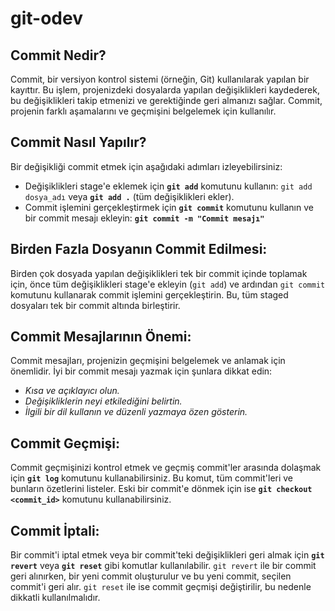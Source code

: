 # git-odev
## Commit Nedir?
Commit, bir versiyon kontrol sistemi (örneğin, Git) kullanılarak yapılan bir kayıttır. Bu işlem, projenizdeki dosyalarda yapılan değişiklikleri kaydederek, bu değişiklikleri takip etmenizi ve gerektiğinde geri almanızı sağlar. Commit, projenin farklı aşamalarını ve geçmişini belgelemek için kullanılır.

## Commit Nasıl Yapılır?
Bir değişikliği commit etmek için aşağıdaki adımları izleyebilirsiniz:
   - Değişiklikleri stage'e eklemek için **`git add`** komutunu kullanın: `git add dosya_adı` veya **`git add .`** (tüm değişiklikleri ekler).
   - Commit işlemini gerçekleştirmek için **`git commit`** komutunu kullanın ve bir commit mesajı ekleyin: **`git commit -m "Commit mesajı"`**

## Birden Fazla Dosyanın Commit Edilmesi:
Birden çok dosyada yapılan değişiklikleri tek bir commit içinde toplamak için, önce tüm değişiklikleri stage'e ekleyin (`git add`) ve ardından `git commit` komutunu kullanarak commit işlemini gerçekleştirin. Bu, tüm staged dosyaları tek bir commit altında birleştirir.

## Commit Mesajlarının Önemi:
Commit mesajları, projenizin geçmişini belgelemek ve anlamak için önemlidir. İyi bir commit mesajı yazmak için şunlara dikkat edin:
   - *Kısa ve açıklayıcı olun.*
   - *Değişikliklerin neyi etkilediğini belirtin.*
   - *İlgili bir dil kullanın ve düzenli yazmaya özen gösterin.*

## Commit Geçmişi:
Commit geçmişinizi kontrol etmek ve geçmiş commit'ler arasında dolaşmak için **`git log`** komutunu kullanabilirsiniz. Bu komut, tüm commit'leri ve bunların özetlerini listeler. Eski bir commit'e dönmek için ise **`git checkout <commit_id>`** komutunu kullanabilirsiniz.

## Commit İptali:
Bir commit'i iptal etmek veya bir commit'teki değişiklikleri geri almak için **`git revert`** veya **`git reset`** gibi komutlar kullanılabilir. `git revert` ile bir commit geri alınırken, bir yeni commit oluşturulur ve bu yeni commit, seçilen commit'i geri alır. `git reset` ile ise commit geçmişi değiştirilir, bu nedenle dikkatli kullanılmalıdır.
